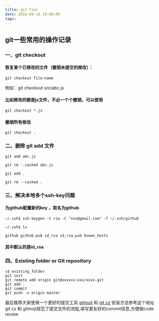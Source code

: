 ```yaml
---
title: git-tips
date: 2016-08-16 19:00:00
tags:
---
```

## git一些常用的操作记录

### 一、git checkout

#### 恢复某个已修改的文件（撤销未提交的修改）：
```
git checkout file-name
```
例如：git checkout src/abc.js

#### 比如修改的都是js文件，不必一个个撤销，可以使用
```
git checkout *.js
```
#### 撤销所有修改
```
git checkout .
```
###  二、删除 git add 文件
```
git add abc.js

git rm --cached abc.js

git add .

git rm --cached .
```
### 三、解决本地多个ssh-key问题

#### 为github配置新的key ，取名为github
```
~/.ssh$ ssh-keygen -t rsa -C "xxx@gmail.com" -f ~/.ssh/github

~/.ssh$ ls

github github.pub id_rsa id_rsa.pub known_hosts
```
#### 其中默认的是id_rsa

### 四、Existing folder or Git repository
```
cd existing_folder
git init
git remote add origin git@xxxxxx:xxx/xxxx.git
git add .
git commit
git push -u origin master
```


最后推荐大家使用一个更好的提交工具
[gitmoji](https://github.com/carloscuesta/gitmoji) 和
[git cz](https://github.com/commitizen/cz-cli)
安装方法参考这个地址
git cz 和 gitmoji规范了提交文件的流程,填写更友好的commit信息,方便做code review